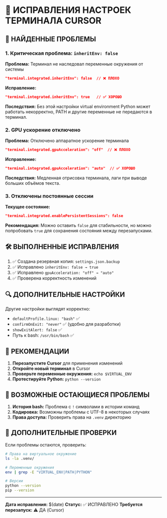 # 🔧 ИСПРАВЛЕНИЯ НАСТРОЕК ТЕРМИНАЛА CURSOR

## 🚨 НАЙДЕННЫЕ ПРОБЛЕМЫ

### 1. Критическая проблема: `inheritEnv: false`
**Проблема:** Терминал не наследовал переменные окружения от системы
```json
"terminal.integrated.inheritEnv": false  // ❌ ПЛОХО
```

**Исправление:**
```json
"terminal.integrated.inheritEnv": true   // ✅ ХОРОШО
```

**Последствия:** Без этой настройки virtual environment Python может работать некорректно, PATH и другие переменные не передаются в терминал.

### 2. GPU ускорение отключено
**Проблема:** Отключено аппаратное ускорение терминала
```json
"terminal.integrated.gpuAcceleration": "off"  // ❌ ПЛОХО
```

**Исправление:**
```json
"terminal.integrated.gpuAcceleration": "auto"  // ✅ ХОРОШО
```

**Последствия:** Медленная отрисовка терминала, лаги при выводе больших объёмов текста.

### 3. Отключены постоянные сессии
**Текущее состояние:**
```json
"terminal.integrated.enablePersistentSessions": false
```

**Рекомендация:** Можно оставить `false` для стабильности, но можно попробовать `true` для сохранения состояния между перезапусками.

## 🛠️ ВЫПОЛНЕННЫЕ ИСПРАВЛЕНИЯ

1. ✅ Создана резервная копия: `settings.json.backup`
2. ✅ Исправлено `inheritEnv: false → true`
3. ✅ Исправлено `gpuAcceleration: "off" → "auto"`
4. ✅ Проверена корректность изменений

## 🔍 ДОПОЛНИТЕЛЬНЫЕ НАСТРОЙКИ

Другие настройки выглядят корректно:
- `defaultProfile.linux: "bash"` ✅
- `confirmOnExit: "never"` ✅ (удобно для разработки)
- `showExitAlert: false` ✅
- Путь к bash: `/usr/bin/bash` ✅

## 🚀 РЕКОМЕНДАЦИИ

1. **Перезапустите Cursor** для применения изменений
2. **Откройте новый терминал** в Cursor
3. **Проверьте переменные окружения:** `echo $VIRTUAL_ENV`
4. **Протестируйте Python:** `python --version`

## 🐛 ВОЗМОЖНЫЕ ОСТАЮЩИЕСЯ ПРОБЛЕМЫ

1. **История bash:** Проблема с `!` символами в истории команд
2. **Кодировка:** Возможны проблемы с UTF-8 в некоторых случаях
3. **Права доступа:** Проверить права на `.venv` директорию

## 📝 ДОПОЛНИТЕЛЬНЫЕ ПРОВЕРКИ

Если проблемы остаются, проверить:
```bash
# Права на виртуальное окружение
ls -la .venv/

# Переменные окружения
env | grep -E "VIRTUAL_ENV|PATH|PYTHON"

# Версии
python --version
pip --version
```

---
**Дата исправления:** $(date)
**Статус:** ✅ ИСПРАВЛЕНО
**Требуется перезапуск:** ⚠️ ДА (Cursor) 